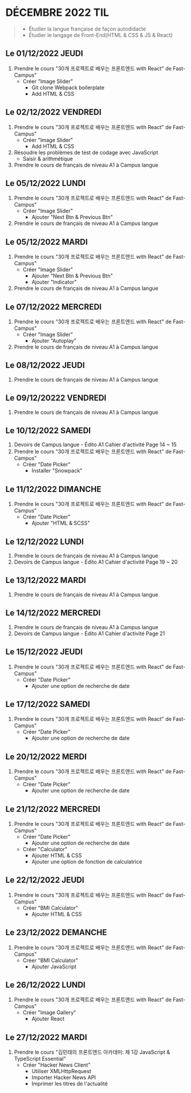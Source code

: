 # DÉCEMBRE 2022 TIL
> - Étudier la langue française de façon autodidacte 
> - Étudier le langage de Front-End(HTML & CSS & JS & React)

## Le 01/12/2022 JEUDI
1. Prendre le cours "30개 프로젝트로 배우는 프론트엔드 with React" de Fast-Campus"
    - Créer "Image Slider"
        - Git clone Webpack boilerplate
        - Add HTML & CSS

## Le 02/12/2022 VENDREDI
1. Prendre le cours "30개 프로젝트로 배우는 프론트엔드 with React" de Fast-Campus"
    - Créer "Image Slider"
        - Add HTML & CSS
2. Résoudre les problèmes de test de codage avec JavaScript
    - Saisir & arithmétique
3. Prendre le cours de français de niveau A1 à Campus langue 

## Le 05/12/2022 LUNDI
1. Prendre le cours "30개 프로젝트로 배우는 프론트엔드 with React" de Fast-Campus"
    - Créer "Image Slider"
        - Ajouter "Next Btn & Previous Btn"
2. Prendre le cours de français de niveau A1 à Campus langue 

##  Le 05/12/2022 MARDI
1. Prendre le cours "30개 프로젝트로 배우는 프론트엔드 with React" de Fast-Campus"
    - Créer "Image Slider"
        - Ajouter "Next Btn & Previous Btn"
        - Ajouter "Indicator"
2. Prendre le cours de français de niveau A1 à Campus langue 

## Le 07/12/2022 MERCREDI
1. Prendre le cours "30개 프로젝트로 배우는 프론트엔드 with React" de Fast-Campus"
    - Créer "Image Slider"
        - Ajouter "Autoplay"
2. Prendre le cours de français de niveau A1 à Campus langue 

## Le 08/12/2022 JEUDI
1. Prendre le cours de français de niveau A1 à Campus langue 

## Le 09/12/20222 VENDREDI
1. Prendre le cours de français de niveau A1 à Campus langue 

## Le 10/12/2022 SAMEDI
1. Devoirs de Campus langue - Édito A1 Cahier d'activité Page 14 ~ 15
2. Prendre le cours "30개 프로젝트로 배우는 프론트엔드 with React" de Fast-Campus"
    - Créer "Date Picker"
        - Installer "Snowpack"
## Le 11/12/2022 DIMANCHE
1. Prendre le cours "30개 프로젝트로 배우는 프론트엔드 with React" de Fast-Campus"
    - Créer "Date Picker"
        - Ajouter "HTML & SCSS"

## Le 12/12/2022 LUNDI
1. Prendre le cours de français de niveau A1 à Campus langue 
2. Devoirs de Campus langue - Édito A1 Cahier d'activité Page 19 ~ 20

## Le 13/12/2022 MARDI
1. Prendre le cours de français de niveau A1 à Campus langue

## Le 14/12/2022 MERCREDI
1. Prendre le cours de français de niveau A1 à Campus langue
2. Devoirs de Campus langue - Édito A1 Cahier d'activité Page 21

## Le 15/12/2022 JEUDI
1. Prendre le cours "30개 프로젝트로 배우는 프론트엔드 with React" de Fast-Campus"
    - Créer "Date Picker"
        - Ajouter une option de recherche de date

## Le 17/12/2022 SAMEDI
1. Prendre le cours "30개 프로젝트로 배우는 프론트엔드 with React" de Fast-Campus"
    - Créer "Date Picker"
        - Ajouter une option de recherche de date

## Le 20/12/2022 MERDI
1. Prendre le cours "30개 프로젝트로 배우는 프론트엔드 with React" de Fast-Campus"
    - Créer "Date Picker"
        - Ajouter une option de recherche de date

## Le 21/12/2022 MERCREDI
1. Prendre le cours "30개 프로젝트로 배우는 프론트엔드 with React" de Fast-Campus"
    - Créer "Date Picker"
        - Ajouter une option de recherche de date
    - Créer "Calculator"
        - Ajouter HTML & CSS
        - Ajouter une option de fonction de calculatrice 

## Le 22/12/2022 JEUDI
1. Prendre le cours "30개 프로젝트로 배우는 프론트엔드 with React" de Fast-Campus"
    - Créer "BMI Calculator"
        - Ajouter HTML & CSS

## Le 23/12/2022 DEMANCHE
1. Prendre le cours "30개 프로젝트로 배우는 프론트엔드 with React" de Fast-Campus"
    - Créer "BMI Calculator"
        - Ajouter JavaScript

## Le 26/12/2022 LUNDI
1. Prendre le cours "30개 프로젝트로 배우는 프론트엔드 with React" de Fast-Campus"
    - Créer "Image Gallery"
        - Ajouter React

## Le 27/12/2022 MARDI
1. Prendre le cours "김민태의 프론트엔드 아카데미: 제 1강 JavaScript & TypeScript Essential"
    - Créer "Hacker News Client"
        - Utiliser XMLHttpRequest
        - Importer Hacker News API
        - Imprimer les titres de l'actualité
